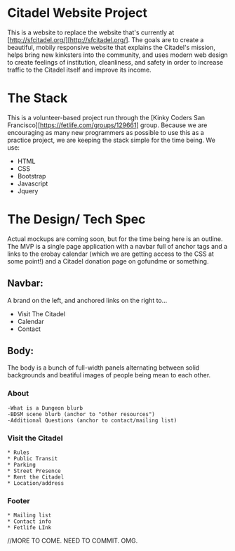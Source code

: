 # Citadel Website Project

This is a website to replace the website that's currently at [http://sfcitadel.org/][http://sfcitadel.org/]. The goals are to create a beautiful, mobily responsive website that explains the Citadel's mission, helps bring new kinksters into the community, and uses modern web design to create feelings of institution, cleanliness, and safety in order to increase traffic to the Citadel itself and improve its income.

# The Stack

This is a volunteer-based project run through the [Kinky Coders San Francisco][https://fetlife.com/groups/129661] group. Because we are encouraging as many new programmers as possible to use this as a practice project, we are keeping the stack simple for the time being. We use:
* HTML
* CSS
* Bootstrap
* Javascript
* Jquery

# The Design/ Tech Spec

Actual mockups are coming soon, but for the time being here is an outline.
The MVP is a single page application with a navbar full of anchor tags and a links to the erobay calendar (which we are getting access to the CSS at some point!) and a Citadel donation page on gofundme or something.

## Navbar:
A brand on the left, and anchored links on the right to...
* Visit The Citadel
* Calendar
* Contact

## Body:
The body is a bunch of full-width panels alternating between solid backgrounds and beatiful images of people being mean to each other.

### About
	-What is a Dungeon blurb
	-BDSM scene blurb (anchor to "other resources")
	-Additional Questions (anchor to contact/mailing list)

### Visit the Citadel
	* Rules
	* Public Transit
	* Parking
	* Street Presence
	* Rent the Citadel
	* Location/address

### Footer
	* Mailing list
	* Contact info
	* Fetlife LInk

//MORE TO COME. NEED TO COMMIT. OMG.